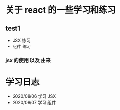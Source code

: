 # 关于 react 的一些学习和练习
## test1
- JSX 练习
- 组件 练习
### jsx 的使用 以及 由来
# 学习日志
- 2020/08/06 学习 JSX
- 2020/08/07 学习 组件